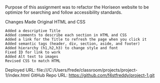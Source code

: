 Purpose of this assignment was to refactor the Horiseon website to be optimize for searching and follow accessibility standards. 

Changes Made Original HTML and CSS

    Added a descriptive Title
    Added comments to describe each section in HTML and CSS
    Added a link for the Title to refresh the page when you click it
    Added semantic tags (header, div, section, aside, and footer)
    Added hierarchy (h1,h2,h3) to change style and font
    Fixed ID for link to work
    Added Alt text to images
    Revised CSS to match HTML

Deployed URL: file:///C:/Users/frede/classroom/projects/project-1/index.html GitHub Repo URL: https://github.com/f4stfreddy/project-1.git